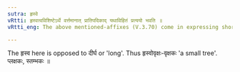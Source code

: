 ```yaml
---
sutra: हृस्वे
vRtti: हृस्वत्वविशिष्टेऽर्थे वर्त्तमानात् प्रातिपदिकाद् यथाविहितं प्रत्ययो भवति ॥
vRtti_eng: The above mentioned-affixes (V.3.70) come in expressing shortness of length or diminutive.

---
```

The हृस्व here is opposed to दीर्घ or 'long'. Thus हृस्वोवृक्षः-वृक्षकः 'a small tree'. प्लक्षकः, स्तम्भकः ॥